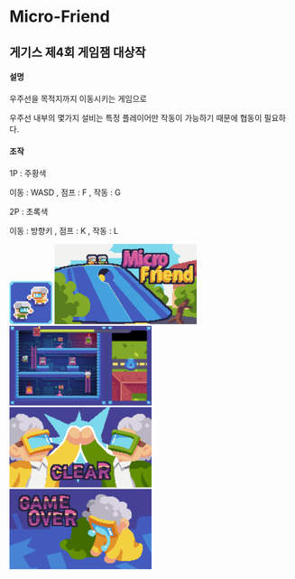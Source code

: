 # Micro-Friend
<h2>게기스 제4회 게임잼 대상작</h2>
<h4>설명</h4>

우주선을 목적지까지 이동시키는 게임으로

우주선 내부의 몇가지 설비는 특정 플레이어만 작동이 가능하기 때문에 협동이 필요하다.

<h4>조작</h4>

1P : 주황색

이동 : WASD , 점프 : F , 작동 : G

2P : 초록색

이동 : 방향키 , 점프 : K , 작동 : L

<img src="./Image/icon.png" width="15%">
<img src="./Image/Title.png" width="50%">
<img src="./Image/InGame.png" width="50%">
<img src="./Image/ClearS.png" width="50%">
<img src="./Image/GameOver.png" width="50%">
